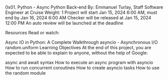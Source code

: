 0x01. Python - Async
Python
Back-end
 By: Emmanuel Turlay, Staff Software Engineer at Cruise
 Weight: 1
 Project will start Jan 15, 2024 6:00 AM, must end by Jan 16, 2024 6:00 AM
 Checker will be released at Jan 15, 2024 12:00 PM
 An auto review will be launched at the deadline


Resources
Read or watch:

Async IO in Python: A Complete Walkthrough
asyncio - Asynchronous I/O
random.uniform
Learning Objectives
At the end of this project, you are expected to be able to explain to anyone, without the help of Google:

async and await syntax
How to execute an async program with asyncio
How to run concurrent coroutines
How to create asyncio tasks
How to use the random module

